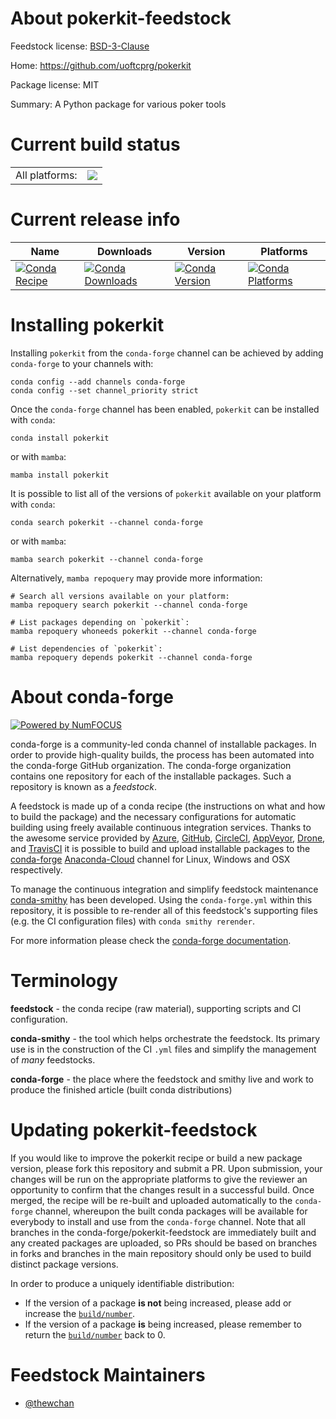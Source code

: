 About pokerkit-feedstock
========================

Feedstock license: [BSD-3-Clause](https://github.com/conda-forge/pokerkit-feedstock/blob/main/LICENSE.txt)

Home: https://github.com/uoftcprg/pokerkit

Package license: MIT

Summary: A Python package for various poker tools

Current build status
====================


<table><tr><td>All platforms:</td>
    <td>
      <a href="https://dev.azure.com/conda-forge/feedstock-builds/_build/latest?definitionId=20068&branchName=main">
        <img src="https://dev.azure.com/conda-forge/feedstock-builds/_apis/build/status/pokerkit-feedstock?branchName=main">
      </a>
    </td>
  </tr>
</table>

Current release info
====================

| Name | Downloads | Version | Platforms |
| --- | --- | --- | --- |
| [![Conda Recipe](https://img.shields.io/badge/recipe-pokerkit-green.svg)](https://anaconda.org/conda-forge/pokerkit) | [![Conda Downloads](https://img.shields.io/conda/dn/conda-forge/pokerkit.svg)](https://anaconda.org/conda-forge/pokerkit) | [![Conda Version](https://img.shields.io/conda/vn/conda-forge/pokerkit.svg)](https://anaconda.org/conda-forge/pokerkit) | [![Conda Platforms](https://img.shields.io/conda/pn/conda-forge/pokerkit.svg)](https://anaconda.org/conda-forge/pokerkit) |

Installing pokerkit
===================

Installing `pokerkit` from the `conda-forge` channel can be achieved by adding `conda-forge` to your channels with:

```
conda config --add channels conda-forge
conda config --set channel_priority strict
```

Once the `conda-forge` channel has been enabled, `pokerkit` can be installed with `conda`:

```
conda install pokerkit
```

or with `mamba`:

```
mamba install pokerkit
```

It is possible to list all of the versions of `pokerkit` available on your platform with `conda`:

```
conda search pokerkit --channel conda-forge
```

or with `mamba`:

```
mamba search pokerkit --channel conda-forge
```

Alternatively, `mamba repoquery` may provide more information:

```
# Search all versions available on your platform:
mamba repoquery search pokerkit --channel conda-forge

# List packages depending on `pokerkit`:
mamba repoquery whoneeds pokerkit --channel conda-forge

# List dependencies of `pokerkit`:
mamba repoquery depends pokerkit --channel conda-forge
```


About conda-forge
=================

[![Powered by
NumFOCUS](https://img.shields.io/badge/powered%20by-NumFOCUS-orange.svg?style=flat&colorA=E1523D&colorB=007D8A)](https://numfocus.org)

conda-forge is a community-led conda channel of installable packages.
In order to provide high-quality builds, the process has been automated into the
conda-forge GitHub organization. The conda-forge organization contains one repository
for each of the installable packages. Such a repository is known as a *feedstock*.

A feedstock is made up of a conda recipe (the instructions on what and how to build
the package) and the necessary configurations for automatic building using freely
available continuous integration services. Thanks to the awesome service provided by
[Azure](https://azure.microsoft.com/en-us/services/devops/), [GitHub](https://github.com/),
[CircleCI](https://circleci.com/), [AppVeyor](https://www.appveyor.com/),
[Drone](https://cloud.drone.io/welcome), and [TravisCI](https://travis-ci.com/)
it is possible to build and upload installable packages to the
[conda-forge](https://anaconda.org/conda-forge) [Anaconda-Cloud](https://anaconda.org/)
channel for Linux, Windows and OSX respectively.

To manage the continuous integration and simplify feedstock maintenance
[conda-smithy](https://github.com/conda-forge/conda-smithy) has been developed.
Using the ``conda-forge.yml`` within this repository, it is possible to re-render all of
this feedstock's supporting files (e.g. the CI configuration files) with ``conda smithy rerender``.

For more information please check the [conda-forge documentation](https://conda-forge.org/docs/).

Terminology
===========

**feedstock** - the conda recipe (raw material), supporting scripts and CI configuration.

**conda-smithy** - the tool which helps orchestrate the feedstock.
                   Its primary use is in the construction of the CI ``.yml`` files
                   and simplify the management of *many* feedstocks.

**conda-forge** - the place where the feedstock and smithy live and work to
                  produce the finished article (built conda distributions)


Updating pokerkit-feedstock
===========================

If you would like to improve the pokerkit recipe or build a new
package version, please fork this repository and submit a PR. Upon submission,
your changes will be run on the appropriate platforms to give the reviewer an
opportunity to confirm that the changes result in a successful build. Once
merged, the recipe will be re-built and uploaded automatically to the
`conda-forge` channel, whereupon the built conda packages will be available for
everybody to install and use from the `conda-forge` channel.
Note that all branches in the conda-forge/pokerkit-feedstock are
immediately built and any created packages are uploaded, so PRs should be based
on branches in forks and branches in the main repository should only be used to
build distinct package versions.

In order to produce a uniquely identifiable distribution:
 * If the version of a package **is not** being increased, please add or increase
   the [``build/number``](https://docs.conda.io/projects/conda-build/en/latest/resources/define-metadata.html#build-number-and-string).
 * If the version of a package **is** being increased, please remember to return
   the [``build/number``](https://docs.conda.io/projects/conda-build/en/latest/resources/define-metadata.html#build-number-and-string)
   back to 0.

Feedstock Maintainers
=====================

* [@thewchan](https://github.com/thewchan/)

